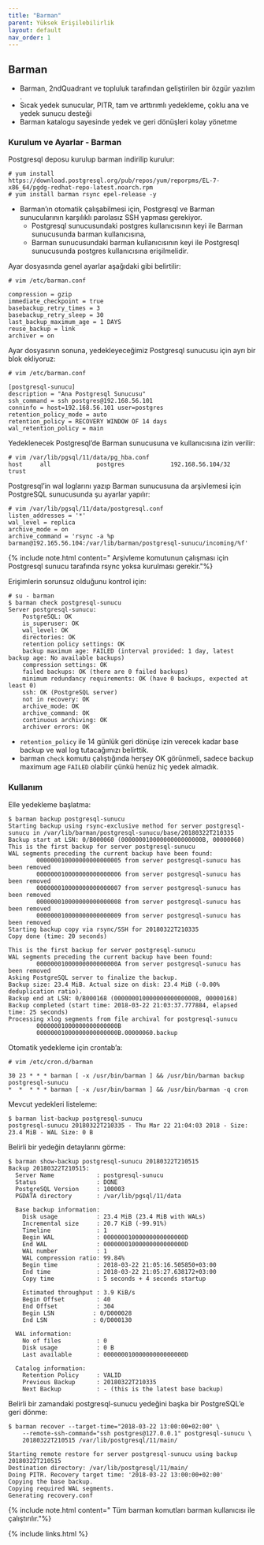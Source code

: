 ```yaml
---
title: "Barman"
parent: Yüksek Erişilebilirlik
layout: default
nav_order: 1
---
```



## Barman

- Barman, 2ndQuadrant ve topluluk tarafından geliştirilen bir özgür yazılım [](http://www.pgbarman.org/).
- Sıcak yedek sunucular, PITR, tam ve arttırımlı yedekleme, çoklu ana ve yedek sunucu desteği
- Barman katalogu sayesinde yedek ve geri dönüşleri kolay yönetme

### Kurulum ve Ayarlar - Barman

Postgresql deposu kurulup barman indirilip kurulur:

```text
# yum install https://download.postgresql.org/pub/repos/yum/reporpms/EL-7-x86_64/pgdg-redhat-repo-latest.noarch.rpm
# yum install barman rsync epel-release -y
```

- Barman’ın otomatik çalışabilmesi için, Postgresql ve Barman sunucularının karşılıklı parolasız SSH yapması gerekiyor.
  - Postgresql sunucusundaki postgres kullanıcısının keyi ile Barman sunucusunda barman kullanıcısına,
  - Barman sunucusundaki barman kullanıcısının keyi ile Postgresql sunucusunda postgres kullanıcısına erişilmelidir.

Ayar dosyasında genel ayarlar aşağıdaki gibi belirtilir:

```text
# vim /etc/barman.conf

compression = gzip
immediate_checkpoint = true
basebackup_retry_times = 3
basebackup_retry_sleep = 30
last_backup_maximum_age = 1 DAYS
reuse_backup = link
archiver = on
```

Ayar dosyasının sonuna, yedekleyeceğimiz Postgresql sunucusu için ayrı bir blok ekliyoruz:

```text
# vim /etc/barman.conf

[postgresql-sunucu]
description = "Ana Postgresql Sunucusu"
ssh_command = ssh postgres@192.168.56.101
conninfo = host=192.168.56.101 user=postgres
retention_policy_mode = auto
retention_policy = RECOVERY WINDOW OF 14 days
wal_retention_policy = main
```

Yedeklenecek Postgresql’de Barman sunucusuna ve kullanıcısına izin verilir:

```text
# vim /var/lib/pgsql/11/data/pg_hba.conf
host     all             postgres             192.168.56.104/32      trust
```

Postgresql’in wal loglarını yazıp Barman sunucusuna da arşivlemesi için PostgreSQL sunucusunda şu ayarlar yapılır:

```text
# vim /var/lib/pgsql/11/data/postgresql.conf
listen_addresses = '*'
wal_level = replica
archive_mode = on
archive_command = 'rsync -a %p barman@192.165.56.104:/var/lib/barman/postgresql-sunucu/incoming/%f'
```

{% include note.html content=" Arşivleme komutunun çalışması için Postgresql sunucu tarafında rsync yoksa kurulması gerekir."%}

Erişimlerin sorunsuz olduğunu kontrol için:

```text
# su - barman
$ barman check postgresql-sunucu
Server postgresql-sunucu:
    PostgreSQL: OK
    is_superuser: OK
    wal_level: OK
    directories: OK
    retention policy settings: OK
    backup maximum age: FAILED (interval provided: 1 day, latest backup age: No available backups)
    compression settings: OK
    failed backups: OK (there are 0 failed backups)
    minimum redundancy requirements: OK (have 0 backups, expected at least 0)
    ssh: OK (PostgreSQL server)
    not in recovery: OK
    archive_mode: OK
    archive_command: OK
    continuous archiving: OK
    archiver errors: OK
```

- `retention_policy` ile 14 günlük geri dönüşe izin verecek kadar base backup ve wal log tutacağımızı belirttik.
- barman `check` komutu çalıştığında herşey OK görünmeli, sadece backup maximum age `FAILED` olabilir çünkü henüz hiç yedek almadık.

### Kullanım

Elle yedekleme başlatma:

```text
$ barman backup postgresql-sunucu
Starting backup using rsync-exclusive method for server postgresql-sunucu in /var/lib/barman/postgresql-sunucu/base/20180322T210335
Backup start at LSN: 0/B000060 (00000001000000000000000B, 00000060)
This is the first backup for server postgresql-sunucu
WAL segments preceding the current backup have been found:
        000000010000000000000005 from server postgresql-sunucu has been removed
        000000010000000000000006 from server postgresql-sunucu has been removed
        000000010000000000000007 from server postgresql-sunucu has been removed
        000000010000000000000008 from server postgresql-sunucu has been removed
        000000010000000000000009 from server postgresql-sunucu has been removed
Starting backup copy via rsync/SSH for 20180322T210335
Copy done (time: 20 seconds)
```

```text
This is the first backup for server postgresql-sunucu
WAL segments preceding the current backup have been found:
        00000001000000000000000A from server postgresql-sunucu has been removed
Asking PostgreSQL server to finalize the backup.
Backup size: 23.4 MiB. Actual size on disk: 23.4 MiB (-0.00% deduplication ratio).
Backup end at LSN: 0/B000168 (00000001000000000000000B, 00000168)
Backup completed (start time: 2018-03-22 21:03:37.777884, elapsed time: 25 seconds)
Processing xlog segments from file archival for postgresql-sunucu
        00000001000000000000000B
        00000001000000000000000B.00000060.backup
```

Otomatik yedekleme için crontab’a:

```text
# vim /etc/cron.d/barman

30 23 * * * barman [ -x /usr/bin/barman ] && /usr/bin/barman backup postgresql-sunucu
*  *  * * * barman [ -x /usr/bin/barman ] && /usr/bin/barman -q cron
```

Mevcut yedekleri listeleme:

```text
$ barman list-backup postgresql-sunucu
postgresql-sunucu 20180322T210335 - Thu Mar 22 21:04:03 2018 - Size: 23.4 MiB - WAL Size: 0 B
```

Belirli bir yedeğin detaylarını görme:

```text
$ barman show-backup postgresql-sunucu 20180322T210515
Backup 20180322T210515:
  Server Name            : postgresql-sunucu
  Status                 : DONE
  PostgreSQL Version     : 100003
  PGDATA directory       : /var/lib/pgsql/11/data

  Base backup information:
    Disk usage           : 23.4 MiB (23.4 MiB with WALs)
    Incremental size     : 20.7 KiB (-99.91%)
    Timeline             : 1
    Begin WAL            : 00000001000000000000000D
    End WAL              : 00000001000000000000000D
    WAL number           : 1
    WAL compression ratio: 99.84%
    Begin time           : 2018-03-22 21:05:16.505850+03:00
    End time             : 2018-03-22 21:05:27.638172+03:00
    Copy time            : 5 seconds + 4 seconds startup
```

```text
    Estimated throughput : 3.9 KiB/s
    Begin Offset         : 40
    End Offset           : 304
    Begin LSN           : 0/D000028
    End LSN             : 0/D000130

  WAL information:
    No of files          : 0
    Disk usage           : 0 B
    Last available       : 00000001000000000000000D

  Catalog information:
    Retention Policy     : VALID
    Previous Backup      : 20180322T210335
    Next Backup          : - (this is the latest base backup)
```

Belirli bir zamandaki postgresql-sunucu yedeğini başka bir PostgreSQL’e geri dönme:

```text
$ barman recover --target-time="2018-03-22 13:00:00+02:00" \
    --remote-ssh-command="ssh postgres@127.0.0.1" postgresql-sunucu \
    20180322T210515 /var/lib/postgresql/11/main/

Starting remote restore for server postgresql-sunucu using backup 20180322T210515
Destination directory: /var/lib/postgresql/11/main/
Doing PITR. Recovery target time: '2018-03-22 13:00:00+02:00'
Copying the base backup.
Copying required WAL segments.
Generating recovery.conf
```

{% include note.html content=" Tüm barman komutları barman kullanıcısı ile çalıştırılır."%}

{% include links.html %}

